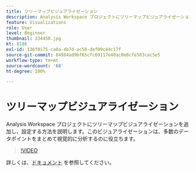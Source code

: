 ```yaml
---
title: ツリーマップビジュアライゼーション
description: Analysis Workspace プロジェクトにツリーマップビジュアライゼーションを追加し、設定する方法を説明します。このビジュアライゼーションは、多数のデータポイントをまとめて視覚的に分析するのに役立ちます。
feature: Visualizations
role: User
level: Beginner
thumbnail: 334458.jpg
kt: 8186
exl-id: 136f0175-ca0a-4b7d-ac58-def09c44c17f
source-git-commit: 84984ad9bf65cfc69117e40ac0e0cfe503cac5e5
workflow-type: tm+mt
source-wordcount: '68'
ht-degree: 100%

---
```


# ツリーマップビジュアライゼーション

Analysis Workspace プロジェクトにツリーマップビジュアライゼーションを追加し、設定する方法を説明します。このビジュアライゼーションは、多数のデータポイントをまとめて視覚的に分析するのに役立ちます。

>[!VIDEO](https://video.tv.adobe.com/v/334458/?quality=12&learn=on)

詳しくは、[ドキュメント](https://experienceleague.adobe.com/docs/analytics/analyze/analysis-workspace/visualizations/treemap.html?lang=ja) を参照してください。
